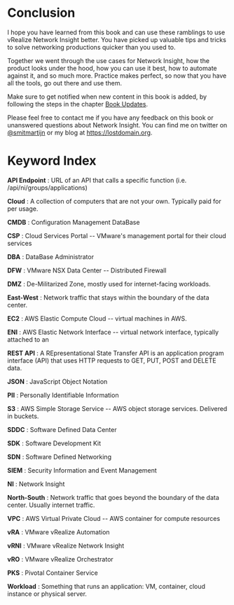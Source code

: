 # Conclusion
I hope you have learned from this book and can use these ramblings to use vRealize Network Insight better. You have picked up valuable tips and tricks to solve networking productions quicker than you used to.

Together we went through the use cases for Network Insight, how the product looks under the hood, how you can use it best, how to automate against it, and so much more. Practice makes perfect, so now that you have all the tools, go out there and use them.

Make sure to get notified when new content in this book is added, by following the steps in the chapter [Book Updates](#book-updates).

Please feel free to contact me if you have any feedback on this book or unanswered questions about Network Insight. You can find me on twitter on [\@smitmartijn](https://twitter.com/smitmartijn) or my blog at <https://lostdomain.org>.

# Keyword Index

**API Endpoint**
: URL of an API that calls a specific function (i.e. /api/ni/groups/applications)

**Cloud**
: A collection of computers that are not your own. Typically paid for per usage.

**CMDB**
: Configuration Management DataBase

**CSP**
: Cloud Services Portal -- VMware's management portal for their cloud services

**DBA**
: DataBase Administrator

**DFW**
: VMware NSX Data Center -- Distributed Firewall

**DMZ**
: De-Militarized Zone, mostly used for internet-facing workloads.

**East-West**
: Network traffic that stays within the boundary of the data center.

**EC2**
: AWS Elastic Compute Cloud -- virtual machines in AWS.

**ENI**
: AWS Elastic Network Interface -- virtual network interface, typically attached to an

**REST API**
: A REpresentational State Transfer API is an application program interface (API) that uses HTTP requests to GET, PUT, POST and DELETE data.

**JSON**
: JavaScript Object Notation

**PII**
: Personally Identifiable Information

**S3**
: AWS Simple Storage Service -- AWS object storage services. Delivered in buckets.

**SDDC**
: Software Defined Data Center

**SDK**
: Software Development Kit

**SDN**
: Software Defined Networking

**SIEM**
: Security Information and Event Management

**NI**
: Network Insight

**North-South**
: Network traffic that goes beyond the boundary of the data center. Usually internet traffic.

**VPC**
: AWS Virtual Private Cloud -- AWS container for compute resources

**vRA**
: VMware vRealize Automation

**vRNI**
: VMware vRealize Network Insight

**vRO**
: VMware vRealize Orchestrator

**PKS**
: Pivotal Container Service

**Workload**
: Something that runs an application: VM, container, cloud instance or physical server.
